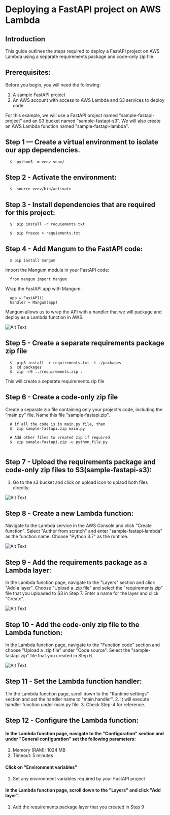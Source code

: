# Deploying a FastAPI project on AWS Lambda

## Introduction
This guide outlines the steps required to deploy a FastAPI project on AWS Lambda using a separate requirements package and code-only zip file.

## Prerequisites:

Before you begin, you will need the following:

1. A sample FastAPI project
2. An AWS account with access to AWS Lambda and S3 services to deploy code

For this example, we will use a FastAPI project named "sample-fastapi-project" and an S3 bucket named "sample-fastapi-s3". We will also create an AWS Lambda function named "sample-fastapi-lambda".

## Step 1 — Create a virtual environment to isolate our app dependencies. 
```
  $  python3 -m venv venv/
```

## Step 2 - Activate the environment:
```
  $  source venv/bin/activate
```

## Step 3 - Install dependencies that are required for this project:
```
  $  pip install -r requiements.txt
  
  $  pip freeze > requiements.txt
```

## Step 4 - Add Mangum to the FastAPI code:
```
  $ pip install mangum
```
Import the Mangum module in your FastAPI code:
```
  from mangum import Mangum
```

Wrap the FastAPI app with Mangum:
```
  app = FastAPI()
  handler = Mangum(app)
```

Mangum allows us to wrap the API with a handler that we will package and deploy as a Lambda function in AWS.

![Alt Text](mangum_configuration.png)


## Step 5 - Create a separate requirements package zip file
```
  $  pip3 install -r requirements.txt -t ./packages
  $  cd packages
  $  zip -r9 ../requirements.zip .
```
This will create a seperate requirements.zip file

## Step 6 - Create a code-only zip file

Create a separate zip file containing only your project's code, including the "main.py" file. Name this file "sample-fastapi.zip".

```
  # if all the code is in main.py file, then
  $  zip sample-fastapi.zip main.py
  
  # Add other files to created zip if required
  $  zip sample-fastapi.zip -u python_file.py
  
```

## Step 7 - Upload the requirements package and code-only zip files to S3(sample-fastapi-s3):

1. Go to the s3 bucket and click on upload icon to uplaod both files directly. 

![Alt Text](add_both_requiremnets_code.png)


## Step 8 - Create a new Lambda function:

Navigate to the Lambda service in the AWS Console and click "Create function". Select "Author from scratch" and enter "sample-fastapi-lambda" as the function name. Choose "Python 3.7" as the runtime.
 
 ![Alt Text](add_create_lambda_image.png)
    

## Step 9 - Add the requirements package as a Lambda layer:

In the Lambda function page, navigate to the "Layers" section and click "Add a layer". Choose "Upload a .zip file" and select the "requirements.zip" file that you uploaded to S3 in Step 7. Enter a name for the layer and click "Create".

 ![Alt Text](add_requiremnets_layer.png)


## Step 10 - Add the code-only zip file to the Lambda function:

In the Lambda function page, navigate to the "Function code" section and choose "Upload a .zip file" under "Code source". Select the "sample-fastapi.zip" file that you created in Step 6.

 ![Alt Text](add_code_to_lambda.png)


## Step 11 - Set the Lambda function handler:

1.In the Lambda function page, scroll down to the "Runtime settings" section and set the handler name to "main.handler".
2. It will execute handler function under main.py file.
3. Check Step-4 for reference.


## Step 12 - Configure the Lambda function:
#### In the Lambda function page, navigate to the "Configuration" section and under "General configuration" set the following parameters:

1. Memory (RAM): 1024 MB
2. Timeout: 5 minutes

#### Click on "Environment variables" 
1. Set any environment variables required by your FastAPI project

#### In the Lambda function page, scroll down to the "Layers" and click "Add layer".
1. Add the requirements package layer that you created in Step 9

